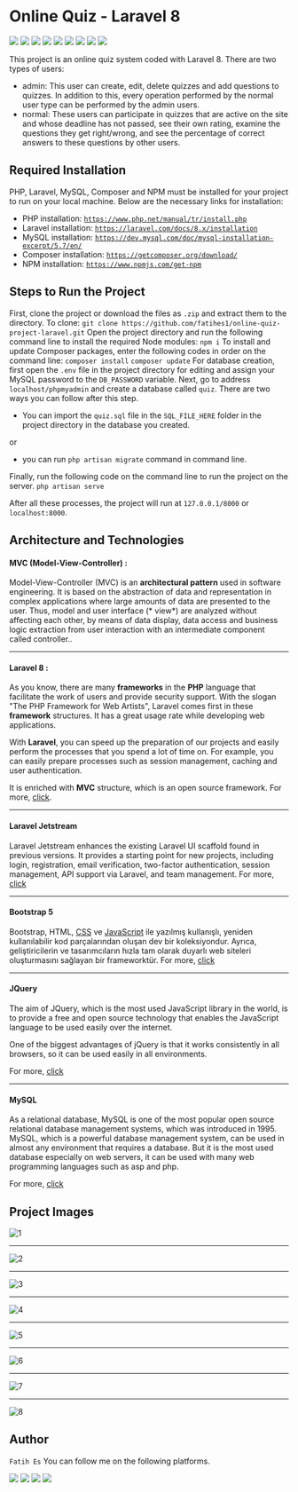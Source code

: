 
# Online Quiz - Laravel 8

![](https://img.shields.io/badge/HTML5-E34F26?style=for-the-badge&logo=html5&logoColor=white)
![](https://img.shields.io/badge/CSS3-1572B6?style=for-the-badge&logo=css3&logoColor=white)
![](https://img.shields.io/badge/JavaScript-F7DF1E?style=for-the-badge&logo=javascript&logoColor=black)
![](https://img.shields.io/badge/jQuery-0769AD?style=for-the-badge&logo=jquery&logoColor=white)
![](https://img.shields.io/badge/PHP-777BB4?style=for-the-badge&logo=php&logoColor=white)
![](https://img.shields.io/badge/MySQL-00000F?style=for-the-badge&logo=mysql&logoColor=white)
![](https://img.shields.io/badge/npm-CB3837?style=for-the-badge&logo=npm&logoColor=white)
![](https://img.shields.io/badge/Bootstrap-563D7C?style=for-the-badge&logo=bootstrap&logoColor=white)
![](https://img.shields.io/badge/Laravel-FF2D20?style=for-the-badge&logo=laravel&logoColor=white)


This project is an online quiz system coded with Laravel 8. There are two types of users:
- admin: This user can create, edit, delete quizzes and add questions to quizzes. In addition to this, every operation performed by the normal user type can be performed by the admin users.
- normal: These users can participate in quizzes that are active on the site and whose deadline has not passed, see their own rating, examine the questions they get right/wrong, and see the percentage of correct answers to these questions by other users.
## Required Installation

PHP, Laravel, MySQL, Composer and NPM must be installed for your project to run on your local machine. Below are the necessary links for installation:

- PHP installation: [`https://www.php.net/manual/tr/install.php`](https://www.php.net/manual/tr/install.php)
- Laravel installation: [`https://laravel.com/docs/8.x/installation`](https://laravel.com/docs/8.x/installation)
- MySQL installation: [`https://dev.mysql.com/doc/mysql-installation-excerpt/5.7/en/`](https://dev.mysql.com/doc/mysql-installation-excerpt/5.7/en/)
- Composer installation: [`https://getcomposer.org/download/`](https://getcomposer.org/download/)
- NPM installation: [`https://www.npmjs.com/get-npm`](https://www.npmjs.com/get-npm)

## Steps to Run the Project
First, clone the project or download the files as `.zip` and extract them to the directory. To clone:
`git clone https://github.com/fatihes1/online-quiz-project-laravel.git`
Open the project directory and run the following command line to install the required Node modules:
`npm i`
To install and update Composer packages, enter the following codes in order on the command line:
`composer install`
`composer update`
For database creation, first open the `.env` file in the project directory for editing and assign your MySQL password to the `DB_PASSWORD` variable. Next, go to address `localhost/phpmyadmin` and create a database called `quiz`. There are two ways you can follow after this step.
- You can import the `quiz.sql` file in the `SQL_FILE_HERE` folder in the project directory in the database you created.

or

- you can run `php artisan migrate` command in command line.

Finally, run the following code on the command line to run the project on the server.
`php artisan serve`

After all these processes, the project will run at `127.0.0.1/8000` or `localhost:8000`.

## Architecture and Technologies

#### **MVC (Model-View-Controller) :**
Model-View-Controller (MVC) is an **architectural pattern** used in software engineering. It is based on the abstraction of data and representation in complex applications where large amounts of data are presented to the user. Thus, model and user interface (* view*) are analyzed without affecting each other, by means of data display, data access and business logic extraction from user interaction with an intermediate component called controller..
<hr>

#### **Laravel 8 :**
As you know, there are many **frameworks** in the **PHP** language that facilitate the work of users and provide security support. With the slogan "The PHP Framework for Web Artists", Laravel comes first in these **framework** structures. It has a great usage rate while developing web applications.

With **Laravel**, you can speed up the preparation of our projects and easily perform the processes that you spend a lot of time on. For example, you can easily prepare processes such as session management, caching and user authentication.

It is enriched with **MVC** structure, which is an open source framework.
For more, [click](https://laravel.com/docs/8.x/).
<hr>

#### **Laravel Jetstream**
Laravel Jetstream enhances the existing Laravel UI scaffold found in previous versions. It provides a starting point for new projects, including login, registration, email verification, two-factor authentication, session management, API support via Laravel, and team management.
For more, [click](https://github.com/laravel/jetstream)

<hr>

#### **Bootstrap 5**
Bootstrap, HTML, [CSS](https://www.argenova.com.tr/css "CSS") ve [JavaScript](https://www.argenova.com.tr/javascript "JavaScript") ile yazılmış kullanışlı, yeniden kullanılabilir kod parçalarından oluşan dev bir koleksiyondur. Ayrıca, geliştiricilerin ve tasarımcıların hızla tam olarak duyarlı web siteleri oluşturmasını sağlayan bir frameworktür.
For more, [click](https://getbootstrap.com/docs/5.0/getting-started/introduction/)
<hr>

#### **JQuery**
The aim of JQuery, which is the most used JavaScript library in the world, is to provide a free and open source technology that enables the JavaScript language to be used easily over the internet.

One of the biggest advantages of jQuery is that it works consistently in all browsers, so it can be used easily in all environments.

For more,  [click](https://jquery.com/)

<hr>

#### **MySQL**
As a relational database, MySQL is one of the most popular open source relational database management systems, which was introduced in 1995. MySQL, which is a powerful database management system, can be used in almost any environment that requires a database. But it is the most used database especially on web servers, it can be used with many web programming languages such as asp and php.

For more,  [click](https://www.mysql.com/)

## Project Images
![1](https://user-images.githubusercontent.com/54971670/131108441-5e50a0dc-e5d3-41be-8449-1fa89124f66d.PNG)

<hr>

![2](https://user-images.githubusercontent.com/54971670/131108442-28b751cc-4174-4bee-a31a-1f97b729886f.PNG)

<hr>

![3](https://user-images.githubusercontent.com/54971670/131108444-df7bb40a-c3d0-4210-b2fb-54ea823d04ee.PNG)

<hr>

![4](https://user-images.githubusercontent.com/54971670/131108451-71023863-d9ae-456c-af42-4d97c3ca3077.PNG)

<hr>

![5](https://user-images.githubusercontent.com/54971670/131108454-acd78708-9527-4826-88ff-b849bb6e1be3.PNG)

<hr>

![6](https://user-images.githubusercontent.com/54971670/131108455-b31207c4-1c9d-4d02-a7d7-75f7c54c5121.PNG)

<hr>

![7](https://user-images.githubusercontent.com/54971670/131108458-c33ede6f-ad38-4e87-9932-bf1ea791f53e.PNG)

<hr>

![8](https://user-images.githubusercontent.com/54971670/131108459-061daf30-577a-43a1-b532-91a7c2244f06.PNG)

## Author
`Fatih Es` You can follow me on the following platforms.
<br>

[![](https://img.shields.io/badge/linkedin-%230077B5.svg?&style=for-the-badge&logo=linkedin&logoColor=white)](https://www.linkedin.com/in/fatihes/)
[![](https://img.shields.io/badge/Instagram-E4405F?style=for-the-badge&logo=instagram&logoColor=white)](https://www.instagram.com/fatihtech/)
[![](https://img.shields.io/badge/YouTube-FF0000?style=for-the-badge&logo=youtube&logoColor=white)](https://www.youtube.com/channel/UCpMnisdqsNAGzJfQBkBaOKg)
[![](https://img.shields.io/badge/Medium-12100E?style=for-the-badge&logo=medium&logoColor=white)](https://fatihes.medium.com/)

